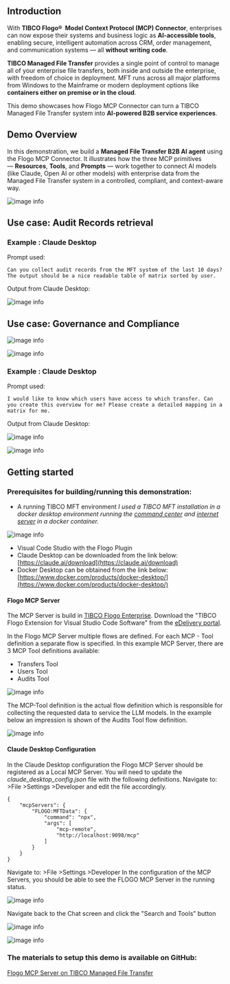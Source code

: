 
## Introduction

With **TIBCO Flogo®  Model Context Protocol (MCP) Connector**, enterprises can now expose their systems and business logic as **AI-accessible tools**, enabling secure, intelligent automation across CRM, order management, and communication systems — all **without writing code**.  

**TIBCO Managed File Transfer** provides a single point of control to manage all of your enterprise file transfers, both inside and outside the enterprise, with freedom of choice in deployment. MFT runs across all major platforms from Windows to the Mainframe or modern deployment options like **containers either on premise or in the cloud**.

This demo showcases how Flogo MCP Connector can turn a TIBCO Managed File Transfer system into **AI-powered B2B service experiences**.

## Demo Overview

In this demonstration, we build a **Managed File Transfer B2B AI agent** using the Flogo MCP Connector. It illustrates how the three MCP primitives — **Resources**, **Tools**, and **Prompts** — work together to connect AI models (like Claude, Open AI or other models) with enterprise data from the Managed File Transfer system in a controlled, compliant, and context-aware way.


![image info](images/FLOGO_MCP_MFT/MCP-Server-for-Flogo-Overview.png)


## Use case: Audit Records retrieval

### Example : Claude Desktop

Prompt used:
```
Can you collect audit records from the MFT system of the last 10 days? The output should be a nice readable table of matrix sorted by user.
```

Output from Claude Desktop:

![image info](images/FLOGO_MCP_MFT/Claude_AuditResult.png)


## Use case: Governance and Compliance


![image info](images/FLOGO_MCP_MFT/MFT_CC_Users.png)


![image info](images/FLOGO_MCP_MFT/MFT_CC_transfers.png)


### Example : Claude Desktop

Prompt used:
```
I would like to know which users have access to which transfer. Can you create this overview for me? Please create a detailed mapping in a matrix for me.
```

Output from Claude Desktop:


![image info](images/FLOGO_MCP_MFT/Claude_auditResult1.png)


![image info](images/FLOGO_MCP_MFT/ExcelResult_Claude.png)


## Getting started

### Prerequisites for building/running this demonstration:
- A running TIBCO MFT environment 
*I used a TIBCO MFT installation in a docker desktop environment running the [command center](https://docs.tibco.com/products/tibco-managed-file-transfer-command-center-8-6-0) and [internet server](https://docs.tibco.com/products/tibco-managed-file-transfer-internet-server) in a docker container.*

![image info](images/FLOGO_MCP_MFT/DockerDesktop.png)
- Visual Code Studio with the Flogo Plugin
- Claude Desktop can be downloaded from the link below:  
   [https://claude.ai/download](https://claude.ai/download)
- Docker Desktop can be obtained from the link below:  
   [https://www.docker.com/products/docker-desktop/](https://www.docker.com/products/docker-desktop/)

#### Flogo MCP Server

The MCP Server is build in [TIBCO Flogo Enterprise](https://docs.tibco.com/products/tibco-flogo-enterprise).  Download the "TIBCO Flogo Extension for Visual Studio Code Software" from the [eDelivery portal](https://www.tibco.com/downloads/11810/secure/download-11810).

In the Flogo MCP Server multiple flows are defined. For each MCP - Tool definition a separate flow is specified. In this example MCP Server, there are 3 MCP Tool definitions available:
- Transfers Tool
- Users Tool
- Audits Tool

![image info](images/FLOGO_MCP_MFT/FLOGO_MCP1.png)

The MCP-Tool definition is the actual flow definition which is responsible for collecting the requested data to service the LLM models. In the example below an impression is shown of the Audits Tool flow definition. 

![image info](images/FLOGO_MCP_MFT/FLOGO_MCP2.png)


#### Claude Desktop Configuration

In the Claude Desktop configuration the Flogo MCP Server should be registered as a Local MCP Server. You will need to update the *claude_desktop_config.json* file with the following definitions.
Navigate to: >File >Settings >Developer and edit the file accordingly.

```
{
    "mcpServers": {
        "FLOGO:MFTData": {
            "command": "npx",
            "args": [
                "mcp-remote",
                "http://localhost:9098/mcp"
            ]
        }
    }
}

```


Navigate to: >File >Settings >Developer
In the configuration of the MCP Servers, you should be able to see the FLOGO MCP Server in the running status.

![image info](images/FLOGO_MCP_MFT/Claude_CFG3.png)


Navigate back to the Chat screen and click the "Search and Tools" button


![image info](images/FLOGO_MCP_MFT/Claude_CFG1.png)


![image info](images/FLOGO_MCP_MFT/Claude_CFG2.png)


### The materials to setup this demo is available on GitHub:  
[Flogo MCP Server on TIBCO Managed File Transfer](https://github.com/TIBCOSoftware/flogo-enterprise-hub/blob/master/demos/ai-powered-customer-service/README.md?utm_source=chatgpt.com)


